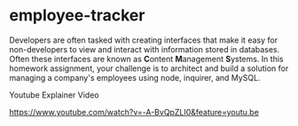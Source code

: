 # employee-tracker

Developers are often tasked with creating interfaces that make it easy for non-developers to view and interact with information stored in databases. Often these interfaces are known as **C**ontent **M**anagement **S**ystems. In this homework assignment, your challenge is to architect and build a solution for managing a company's employees using node, inquirer, and MySQL.

Youtube Explainer Video

https://www.youtube.com/watch?v=-A-BvQpZLI0&feature=youtu.be
